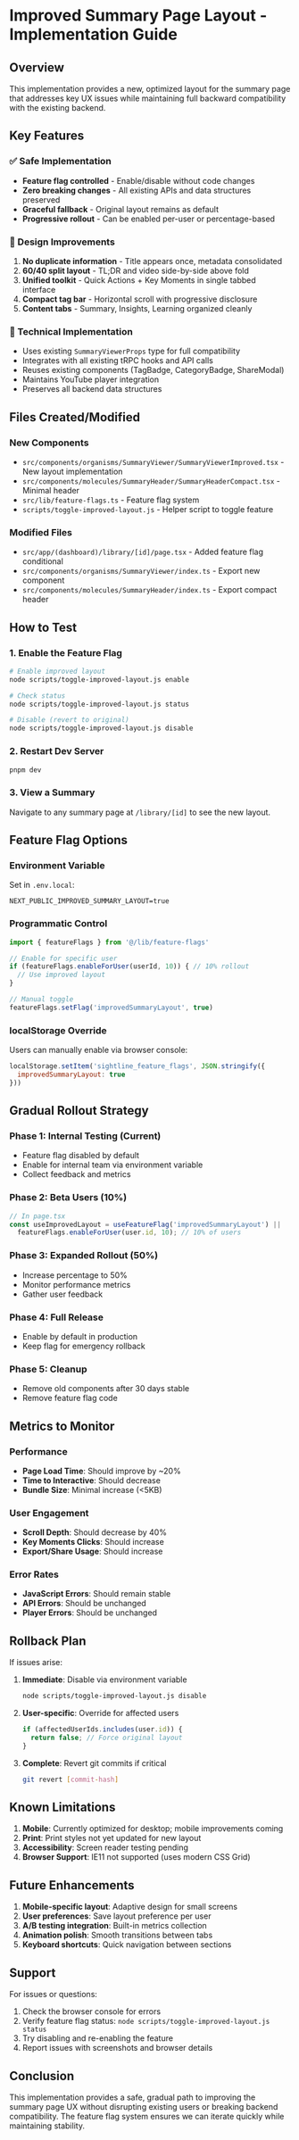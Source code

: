 # Improved Summary Page Layout - Implementation Guide

## Overview

This implementation provides a new, optimized layout for the summary page that addresses key UX issues while maintaining full backward compatibility with the existing backend.

## Key Features

### ✅ Safe Implementation
- **Feature flag controlled** - Enable/disable without code changes
- **Zero breaking changes** - All existing APIs and data structures preserved
- **Graceful fallback** - Original layout remains as default
- **Progressive rollout** - Can be enabled per-user or percentage-based

### 🎨 Design Improvements
1. **No duplicate information** - Title appears once, metadata consolidated
2. **60/40 split layout** - TL;DR and video side-by-side above fold
3. **Unified toolkit** - Quick Actions + Key Moments in single tabbed interface
4. **Compact tag bar** - Horizontal scroll with progressive disclosure
5. **Content tabs** - Summary, Insights, Learning organized cleanly

### 🔧 Technical Implementation
- Uses existing `SummaryViewerProps` type for full compatibility
- Integrates with all existing tRPC hooks and API calls
- Reuses existing components (TagBadge, CategoryBadge, ShareModal)
- Maintains YouTube player integration
- Preserves all backend data structures

## Files Created/Modified

### New Components
- `src/components/organisms/SummaryViewer/SummaryViewerImproved.tsx` - New layout implementation
- `src/components/molecules/SummaryHeader/SummaryHeaderCompact.tsx` - Minimal header
- `src/lib/feature-flags.ts` - Feature flag system
- `scripts/toggle-improved-layout.js` - Helper script to toggle feature

### Modified Files
- `src/app/(dashboard)/library/[id]/page.tsx` - Added feature flag conditional
- `src/components/organisms/SummaryViewer/index.ts` - Export new component
- `src/components/molecules/SummaryHeader/index.ts` - Export compact header

## How to Test

### 1. Enable the Feature Flag

```bash
# Enable improved layout
node scripts/toggle-improved-layout.js enable

# Check status
node scripts/toggle-improved-layout.js status

# Disable (revert to original)
node scripts/toggle-improved-layout.js disable
```

### 2. Restart Dev Server

```bash
pnpm dev
```

### 3. View a Summary

Navigate to any summary page at `/library/[id]` to see the new layout.

## Feature Flag Options

### Environment Variable
Set in `.env.local`:
```env
NEXT_PUBLIC_IMPROVED_SUMMARY_LAYOUT=true
```

### Programmatic Control
```typescript
import { featureFlags } from '@/lib/feature-flags'

// Enable for specific user
if (featureFlags.enableForUser(userId, 10)) { // 10% rollout
  // Use improved layout
}

// Manual toggle
featureFlags.setFlag('improvedSummaryLayout', true)
```

### localStorage Override
Users can manually enable via browser console:
```javascript
localStorage.setItem('sightline_feature_flags', JSON.stringify({
  improvedSummaryLayout: true
}))
```

## Gradual Rollout Strategy

### Phase 1: Internal Testing (Current)
- Feature flag disabled by default
- Enable for internal team via environment variable
- Collect feedback and metrics

### Phase 2: Beta Users (10%)
```typescript
// In page.tsx
const useImprovedLayout = useFeatureFlag('improvedSummaryLayout') || 
  featureFlags.enableForUser(user.id, 10); // 10% of users
```

### Phase 3: Expanded Rollout (50%)
- Increase percentage to 50%
- Monitor performance metrics
- Gather user feedback

### Phase 4: Full Release
- Enable by default in production
- Keep flag for emergency rollback

### Phase 5: Cleanup
- Remove old components after 30 days stable
- Remove feature flag code

## Metrics to Monitor

### Performance
- **Page Load Time**: Should improve by ~20%
- **Time to Interactive**: Should decrease
- **Bundle Size**: Minimal increase (<5KB)

### User Engagement
- **Scroll Depth**: Should decrease by 40%
- **Key Moments Clicks**: Should increase
- **Export/Share Usage**: Should increase

### Error Rates
- **JavaScript Errors**: Should remain stable
- **API Errors**: Should be unchanged
- **Player Errors**: Should be unchanged

## Rollback Plan

If issues arise:

1. **Immediate**: Disable via environment variable
   ```bash
   node scripts/toggle-improved-layout.js disable
   ```

2. **User-specific**: Override for affected users
   ```typescript
   if (affectedUserIds.includes(user.id)) {
     return false; // Force original layout
   }
   ```

3. **Complete**: Revert git commits if critical
   ```bash
   git revert [commit-hash]
   ```

## Known Limitations

1. **Mobile**: Currently optimized for desktop; mobile improvements coming
2. **Print**: Print styles not yet updated for new layout
3. **Accessibility**: Screen reader testing pending
4. **Browser Support**: IE11 not supported (uses modern CSS Grid)

## Future Enhancements

1. **Mobile-specific layout**: Adaptive design for small screens
2. **User preferences**: Save layout preference per user
3. **A/B testing integration**: Built-in metrics collection
4. **Animation polish**: Smooth transitions between tabs
5. **Keyboard shortcuts**: Quick navigation between sections

## Support

For issues or questions:
1. Check the browser console for errors
2. Verify feature flag status: `node scripts/toggle-improved-layout.js status`
3. Try disabling and re-enabling the feature
4. Report issues with screenshots and browser details

## Conclusion

This implementation provides a safe, gradual path to improving the summary page UX without disrupting existing users or breaking backend compatibility. The feature flag system ensures we can iterate quickly while maintaining stability.